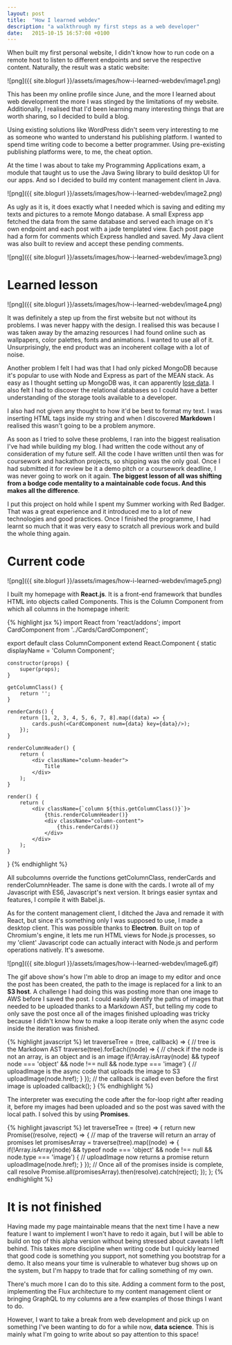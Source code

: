 ```yaml
---
layout: post
title:  "How I learned webdev"
description: "a walkthrough my first steps as a web developer"
date:   2015-10-15 16:57:08 +0100
---
```


When built my first personal website, I didn't know how to run code on a remote host to listen to different endpoints and serve the respective content. Naturally, the result was a static website:

![png]({{ site.blogurl }}/assets/images/how-i-learned-webdev/image1.png)

This has been my online profile since June, and the more I learned about web development the more I was stinged by the limitations of my website. Additionally, I realised that I'd been learning many interesting things that are worth sharing, so I decided to build a blog.

Using existing solutions like WordPress didn't seem very interesting to me as someone who wanted to understand his publishing platform. I wanted to spend time writing code to become a better programmer. Using pre-existing publishing platforms were, to me, the cheat option.

At the time I was about to take my Programming Applications exam, a module that taught us to use the Java Swing library to build desktop UI for our apps. And so I decided to build my content management client in Java.

![png]({{ site.blogurl }}/assets/images/how-i-learned-webdev/image2.png)

As ugly as it is, it does exactly what I needed which is saving and editing my texts and pictures to a remote Mongo database. A small Express app fetched the data from the same database and served each image on it's own endpoint and each post with a jade templated view. Each post page had a form for comments which Express handled and saved. My Java client was also built to review and accept these pending comments.

![png]({{ site.blogurl }}/assets/images/how-i-learned-webdev/image3.png)

# Learned lesson

![png]({{ site.blogurl }}/assets/images/how-i-learned-webdev/image4.png)

It was definitely a step up from the first website but not without its problems. I was never happy with the design. I realised this was because I was taken away by the amazing resources I had found online such as wallpapers, color palettes, fonts and animations. I wanted to use all of it. Unsurprisingly, the end product was an incoherent collage with a lot of noise.

Another problem I felt I had was that I had only picked MongoDB because it's popular to use with Node and Express as part of the MEAN stack. As easy as I thought setting up MongoDB was, it can apparently [lose data](http://cryto.net/~joepie91/blog/2015/07/19/why-you-should-never-ever-ever-use-mongodb/). I also felt I had to discover the relational databases so I could have a better understanding of the storage tools available to a developer.

I also had not given any thought to how it'd be best to format my text. I was inserting HTML tags inside my string and when I discovered **Markdown** I realised this wasn't going to be a problem anymore.

As soon as I tried to solve these problems, I ran into the biggest realisation I've had while building my blog. I had written the code without any of consideration of my future self. All the code I have written until then was for coursework and hackathon projects, so shipping was the only goal. Once I had submitted it for review be it a demo pitch or a coursework deadline, I was never going to work on it again. **The biggest lesson of all was shifting from a bodge code mentality to a maintainable code focus. And this makes all the difference**.

I put this project on hold while I spent my Summer working with Red Badger. That was a great experience and it introduced me to a lot of new technologies and good practices. Once I finished the programme, I had learnt so much that it was very easy to scratch all previous work and build the whole thing again.

# Current code

![png]({{ site.blogurl }}/assets/images/how-i-learned-webdev/image5.png)

I built my homepage with **React.js**. It is a front-end framework that bundles HTML into objects called Components. This is the Column Component from which all columns in the homepage inherit:

{% highlight jsx %}
import React from 'react/addons';
import CardComponent from '../Cards/CardComponent';

export default class ColumnComponent extend React.Component {
	static displayName = 'Column Component';

	constructor(props) {
		super(props);
	}

	getColumnClass() {
		return '';
	}

	renderCards() {
		return [1, 2, 3, 4, 5, 6, 7, 8].map((data) => {
			cards.push(<CardComponent num={data} key={data}/>);
		});
	}

	renderColumnHeader() {
		return (
			<div className="column-header">
				Title
			</div>
		);
	}

	render() {
		return (
			<div className={`column ${this.getColumnClass()}`}>
				{this.renderColumnHeader()}
				<div className="column-content">
					{this.renderCards()}
				</div>
			</div>
		);
	}
}
{% endhighlight %}

All subcolumns override the functions getColumnClass, renderCards and renderColumnHeader. The same is done with the cards. I wrote all of my Javascript with ES6, Javascript's next version. It brings easier syntax and features, I compile it with Babel.js.

As for the content management client, I ditched the Java and remade it with React, but since it's something only I was supposed to use, I made a desktop client. This was possible thanks to **Electron**. Built on top of Chromium's engine, it lets me run HTML views for Node.js processes, so my 'client' Javascript code can actually interact with Node.js and perform operations natively. It's awesome.

![png]({{ site.blogurl }}/assets/images/how-i-learned-webdev/image6.gif)

The gif above show's how I'm able to drop an image to my editor and once the post has been created, the path to the image is replaced for a link to an **S3 host**. A challenge I had doing this was posting more than one image to AWS before I saved the post. I could easily identify the paths of images that needed to be uploaded thanks to a Markdown AST, but telling my code to only save the post once all of the images finished uploading was tricky because I didn't know how to make a loop iterate only when the async code inside the iteration was finished.

{% highlight javascript %}
let traverseTree = (tree, callback) => {
	// tree is the Markdown AST
	traverse(tree).forEach((node) => {
		// check if the node is not an array, is an object and is an image
		if(!Array.isArray(node) && typeof node === 'object' && node !== null
			&& node.type === 'image') {
				// uploadImage is the async code that uploads the image to S3
				uploadImage(node.href);
		}
	});
	// the callback is called even before the first image is uploaded
	callback();
}
{% endhighlight %}

The interpreter was executing the code after the for-loop right after reading it, before my images had been uploaded and so the post was saved with the local path. I solved this by using **Promises**.

{% highlight javascript %}
let traverseTree = (tree) => {
	return new Promise((resolve, reject) => {
		// map of the traverse will return an array of promises
		let promisesArray = traverse(tree).map((node) => {
			if(!Array.isArray(node) && typeof node === 'object' && node !== null
				&& node.type === 'image') {
					// uploadImage now returns a promise
					return uploadImage(node.href);
			}
		});
		// Once all of the promises inside is complete, call resolve
		Promise.all(promisesArray).then(resolve).catch(reject);
		});
};
{% endhighlight %}

# It is not finished

Having made my page maintainable means that the next time I have a new feature I want to implement I won't have to redo it again, but I will be able to build on top of this alpha version without being stressed about caveats I left behind. This takes more discipline when writing code but I quickly learned that good code is something you support, not something you bootstrap for a demo. It also means your time is vulnerable to whatever bug shows up on the system, but I'm happy to trade that for calling something of my own.

There's much more I can do to this site. Adding a comment form to the post, implementing the Flux architecture to my content management client or bringing GraphQL to my columns are a few examples of those things I want to do.

However, I want to take a break from web development and pick up on something I've been wanting to do for a while now, **data science**. This is mainly what I'm going to write about so pay attention to this space!
